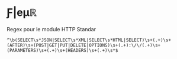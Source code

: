 # Ƒ|eµℝ
Regex pour le module HTTP Standar
```
^\b(SELECT\s*JSON|SELECT\s*XML|SELECT\s*HTML|SELECT)\s+(.+)\s+(AFTER)\s+(POST|GET|PUT|DELETE|OPTIONS)\s+(.+):\/\/(.+)\s+(PARAMETERS)\s+(.+)\s+(HEADERS)\s+(.+)\s*$
```
